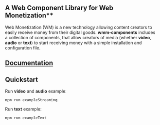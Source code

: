 ## A Web Component Library for Web Monetization**

Web Monetization (WM) is a new technology allowing content creators to easily receive money from their digital goods. **wmm-components** includes a collection of components, that allow creators of media (whether **video**, **audio** or **text**) to start receiving money with a simple installation and configuration file.

## [Documentation](https://eqlabs.github.io/wmm-components/)
## Quickstart

Run **video** and **audio** example:

    npm run exampleStreaming

Run **text** example:

    npm run exampleText